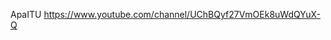 ApaITU https://www.youtube.com/channel/UChBQyf27VmOEk8uWdQYuX-Q

<!---
tbagindo/tbagindo is a ✨ special ✨ repository because its `README.md` (this file) appears on your GitHub profile.
You can click the Preview link to take a look at your changes.
--->
